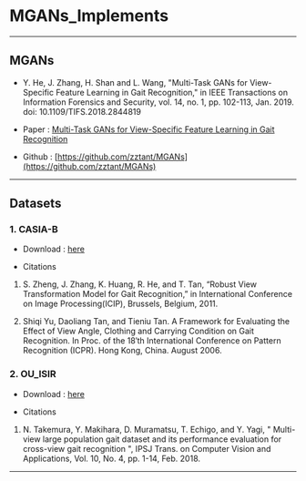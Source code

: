 # MGANs_Implements

----
## MGANs
- Y. He, J. Zhang, H. Shan and L. Wang, "Multi-Task GANs for View-Specific Feature Learning in Gait Recognition," in IEEE Transactions on Information Forensics and Security, vol. 14, no. 1, pp. 102-113, Jan. 2019.
doi: 10.1109/TIFS.2018.2844819

- Paper : [Multi-Task GANs for View-Specific Feature Learning in Gait Recognition](https://ieeexplore.ieee.org/document/8374898)

- Github : [https://github.com/zztant/MGANs](https://github.com/zztant/MGANs)

----

## Datasets

### 1. CASIA-B

- Download : [here](http://www.cbsr.ia.ac.cn/english/Gait%20Databases.asp)

- Citations
1. S. Zheng, J. Zhang, K. Huang, R. He, and T. Tan, “Robust View Transformation Model for Gait Recognition,” in International Conference on Image Processing(ICIP), Brussels, Belgium, 2011.

2. Shiqi Yu, Daoliang Tan, and Tieniu Tan. A Framework for Evaluating the Effect of View Angle, Clothing and Carrying Condition on Gait Recognition. In Proc. of the 18′th International Conference on Pattern Recognition (ICPR). Hong Kong, China. August 2006.

### 2. OU_ISIR 

- Download : [here](http://www.am.sanken.osaka-u.ac.jp/BiometricDB/GaitMVLP.html)

- Citations
1. N. Takemura, Y. Makihara, D. Muramatsu, T. Echigo, and Y. Yagi, " Multi-view large population gait dataset and its performance
evaluation for cross-view gait recognition ", IPSJ Trans. on Computer Vision and Applications, Vol. 10, No. 4, pp. 1-14, Feb. 2018.
----
